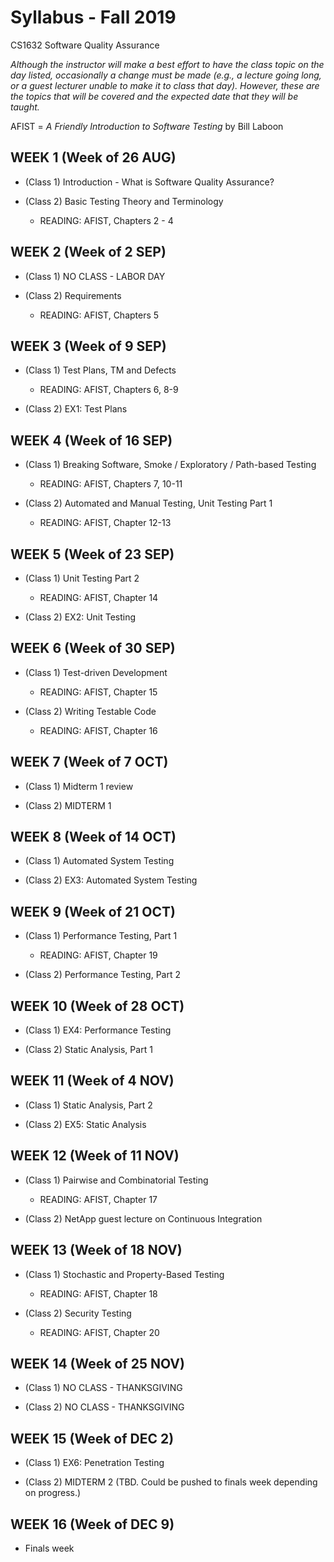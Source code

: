 # Syllabus - Fall 2019
CS1632 Software Quality Assurance

_Although the instructor will make a best effort to have the class topic on the day listed, occasionally a change must be made (e.g., a lecture going long, or a guest lecturer unable to make it to class that day).  However, these are the topics that will be covered and the expected date that they will be taught._

AFIST = _A Friendly Introduction to Software Testing_ by Bill Laboon

## WEEK 1 (Week of 26 AUG)
* (Class 1) Introduction - What is Software Quality Assurance?

* (Class 2)  Basic Testing Theory and Terminology
  * READING: AFIST, Chapters 2 - 4

## WEEK 2 (Week of 2 SEP)

* (Class 1) NO CLASS - LABOR DAY

* (Class 2) Requirements
  * READING: AFIST, Chapters 5

## WEEK 3 (Week of 9 SEP)

* (Class 1) Test Plans, TM and Defects
  * READING: AFIST, Chapters 6, 8-9
  
* (Class 2) EX1: Test Plans

## WEEK 4 (Week of 16 SEP)

* (Class 1) Breaking Software, Smoke / Exploratory / Path-based Testing
  * READING: AFIST, Chapters 7, 10-11
  
* (Class 2) Automated and Manual Testing, Unit Testing Part 1
  * READING: AFIST, Chapter 12-13


## WEEK 5 (Week of 23 SEP)

* (Class 1) Unit Testing Part 2
  * READING: AFIST, Chapter 14
 
* (Class 2) EX2: Unit Testing

## WEEK 6 (Week of 30 SEP)

* (Class 1) Test-driven Development
  * READING: AFIST, Chapter 15

* (Class 2) Writing Testable Code
  * READING: AFIST, Chapter 16

## WEEK 7 (Week of 7 OCT)

* (Class 1) Midterm 1 review

* (Class 2) MIDTERM 1

## WEEK 8 (Week of 14 OCT)

* (Class 1) Automated System Testing

* (Class 2) EX3: Automated System Testing

## WEEK 9 (Week of 21 OCT)

* (Class 1) Performance Testing, Part 1
  * READING: AFIST, Chapter 19
  
* (Class 2) Performance Testing, Part 2

## WEEK 10 (Week of 28 OCT)

* (Class 1) EX4: Performance Testing

* (Class 2) Static Analysis, Part 1

## WEEK 11 (Week of 4 NOV)

* (Class 1) Static Analysis, Part 2

* (Class 2) EX5: Static Analysis

## WEEK 12 (Week of 11 NOV)

* (Class 1) Pairwise and Combinatorial Testing
  * READING: AFIST, Chapter 17

* (Class 2) NetApp guest lecture on Continuous Integration 

## WEEK 13 (Week of 18 NOV)

* (Class 1) Stochastic and Property-Based Testing
  * READING: AFIST, Chapter 18 

* (Class 2) Security Testing
  * READING: AFIST, Chapter 20

## WEEK 14 (Week of 25 NOV)

* (Class 1) NO CLASS - THANKSGIVING

* (Class 2) NO CLASS - THANKSGIVING

## WEEK 15 (Week of DEC 2)

* (Class 1) EX6: Penetration Testing

* (Class 2) MIDTERM 2 (TBD. Could be pushed to finals week depending on progress.)

## WEEK 16 (Week of DEC 9)

* Finals week
